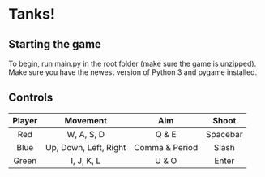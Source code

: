 # Tanks!

## Starting the game
To begin, run main.py in the root folder (make sure the game is unzipped).
Make sure you have the newest version of Python 3 and pygame installed. 

## Controls
 
| Player | Movement | Aim | Shoot |
|:-:|:-:|:-:|:-:|
|Red|W, A, S, D| Q & E| Spacebar |
|Blue| Up, Down, Left, Right |Comma & Period | Slash |
|Green| I, J, K, L|U & O | Enter |
